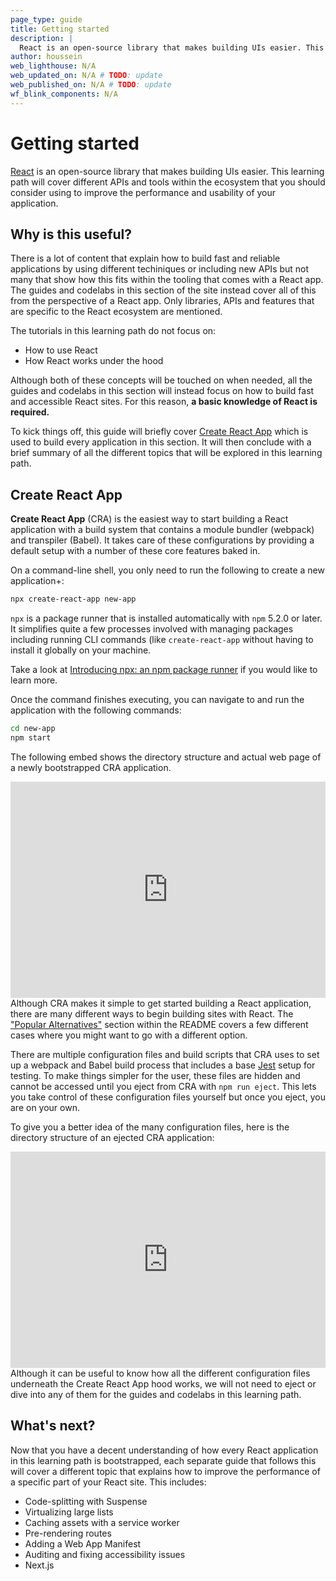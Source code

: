 ```yaml
---
page_type: guide
title: Getting started
description: |
  React is an open-source library that makes building UIs easier. This learning path will cover different APIs and tools within the ecosystem that you should consider using to improve the performance and usability of your application.
author: houssein
web_lighthouse: N/A
web_updated_on: N/A # TODO: update
web_published_on: N/A # TODO: update
wf_blink_components: N/A
---
```


# Getting started

[React](https://reactjs.org/) is an open-source library that makes building UIs easier. This learning path will cover different APIs and tools within the ecosystem that you should consider using to improve the performance and usability of your application.

## Why is this useful?

There is a lot of content that explain how to build fast and reliable applications by using different techiniques or including new APIs but not many that show how this fits within the tooling that comes with a React app. The guides and codelabs in this section of the site instead cover all of this from the perspective of a React app. Only libraries, APIs and features that are specific to the React ecosystem are mentioned.

<div class="aside caution">
  The tutorials in this learning path do not focus on:

  <ul>
    <li>How to use React</li>
    <li>How React works under the hood</li>
  </ul>

  Although both of these concepts will be touched on when needed, all the guides and codelabs in this section will instead focus on how to build fast and accessible React sites. For this reason, <strong>a basic knowledge of React is required.</strong>
</div>

To kick things off, this guide will briefly cover [Create React App](https://facebook.github.io/create-react-app/) which is used to build every application in this section. It will then conclude with a brief summary of all the different topics that will be explored in this learning path.

## Create React App

**Create React App** (CRA) is the easiest way to start building a React application with a build system that contains a module bundler (webpack) and transpiler (Babel). It takes care of these configurations by providing a default setup with a number of these core features baked in.

On a command-line shell, you only need to run the following to create a new application+:

```bash
npx create-react-app new-app
```

<div class="aside note">
<p><code>npx</code> is a package runner that is installed automatically with <code>npm</code> 5.2.0 or later. It simplifies quite a few processes involved with managing packages including running CLI commands (like <code>create-react-app</code> without having to install it globally on your machine.</p>

<p>Take a look at <a href="https://medium.com/@maybekatz/introducing-npx-an-npm-package-runner-55f7d4bd282b">Introducing npx: an npm package runner</a> if you would like to learn more.</p>
</div>

Once the command finishes executing, you can navigate to and run the application with the following commands:

```bash
cd new-app
npm start
```

The following embed shows the directory structure and actual web page of a newly bootstrapped CRA application.

<div class="glitch-embed-wrap" style="height: 346px; width: 100%;">
  <iframe
    src="https://glitch.com/embed/#!/embed/new-create-react-app?path=src/App.js&attributionHidden=true"
    alt="new-create-react-app on Glitch"
    style="height: 100%; width: 100%; border: 0;">
  </iframe>
</div>

<div class="aside note">
  Although CRA makes it simple to get started building a React application, there are many different ways to begin building sites with React. The <a href="https://github.com/facebook/create-react-app">"Popular Alternatives"</a> section within the README covers a few different cases where you might want to go with a different option.
</div>

There are multiple configuration files and build scripts that CRA uses to set up a webpack and Babel build process that includes a base [Jest](https://jestjs.io/) setup for testing. To make things simpler for the user, these files are hidden and cannot be accessed until you eject from CRA with `npm run eject`. This lets you take control of these configuration files yourself but once you eject, you are on your own.

To give you a better idea of the many configuration files, here is the directory structure of an ejected CRA application:

<div class="glitch-embed-wrap" style="height: 346px; width: 100%;">
  <iframe
    src="https://glitch.com/embed/#!/embed/ejected-create-react-app?path=package.json&previewSize=0&attributionHidden=true"
    alt="ejected-create-react-app on Glitch"
    style="height: 100%; width: 100%; border: 0;">
  </iframe>
</div>

<div class="aside note">
  Although it can be useful to know how all the different configuration files underneath the Create React App hood works, we will not need to eject or dive into any of them for the guides and codelabs in this learning path. 
</div>

## What's next?

Now that you have a decent understanding of how every React application in this learning path is bootstrapped, each separate guide that follows this will cover a different topic that explains how to improve the performance of a specific part of your React site. This includes:

* Code-splitting with Suspense
* Virtualizing large lists
* Caching assets with a service worker
* Pre-rendering routes
* Adding a Web App Manifest
* Auditing and fixing accessibility issues
* Next.js